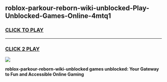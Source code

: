
## roblox-parkour-reborn-wiki-unblocked-Play-Unblocked-Games-Online-4mtq1
<h3>
<a href="https://premium76.site?title=roblox-parkour-reborn-wiki-unblocked&ref=25A">CLICK TO PLAY</a></h3>
<hr>

<h3>
<a href="https://premium76.site?title=roblox-parkour-reborn-wiki-unblocked&ref=25A">CLICK 2 PLAY</a>
  
</h3>

<a href="https://premium76.site?title=roblox-parkour-reborn-wiki-unblocked&ref=25A"><img src="https://clearcache.store/games.png"></a>


**roblox-parkour-reborn-wiki-unblocked games unblocked: Your Gateway to Fun and Accessible Online Gaming**
